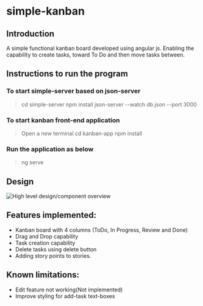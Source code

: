 # simple-kanban

## Introduction
A simple functional kanban board developed using angular js.
Enabling the capability to create tasks, toward To Do and then move tasks between.

## Instructions to run the program

### To start simple-server based on json-server

> cd simple-server
> npm install
> json-server --watch db.json --port 3000

### To start kanban front-end application
> Open a new terminal
> cd kanban-app
> npm install

### Run the application as below
> ng serve

## Design
![
    High level design/component overview
](<Project Kanban design.jpg>)


## Features implemented:
* Kanban board with 4 columns (ToDo, In Progress, Review and Done)
* Drag and Drop capability
* Task creation capability
* Delete tasks using delete button
* Adding story points to stories.

## Known limitations:
* Edit feature not working(Not implemented)
* Improve styling for add-task text-boxes

